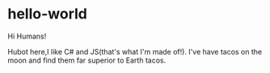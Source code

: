 # hello-world

Hi Humans!

Hubot here,I like C# and JS(that's what I'm made of!).
I've have tacos on the moon and find them far superior to Earth tacos.

